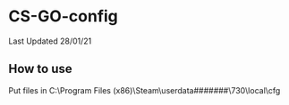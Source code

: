 # CS-GO-config

Last Updated 28/01/21

## How to use

Put files in  C:\Program Files (x86)\Steam\userdata\#######\730\local\cfg
